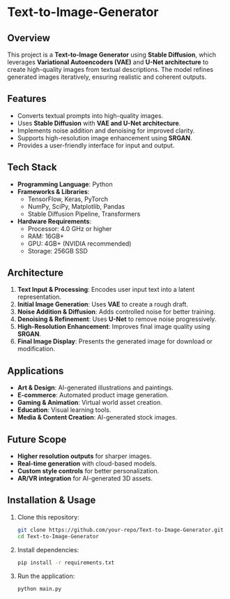 # Text-to-Image-Generator
## Overview
This project is a **Text-to-Image Generator** using **Stable Diffusion**, which leverages **Variational Autoencoders (VAE)** and **U-Net architecture** to create high-quality images from textual descriptions. The model refines generated images iteratively, ensuring realistic and coherent outputs.

## Features
- Converts textual prompts into high-quality images.
- Uses **Stable Diffusion** with **VAE and U-Net architecture**.
- Implements noise addition and denoising for improved clarity.
- Supports high-resolution image enhancement using **SRGAN**.
- Provides a user-friendly interface for input and output.

## Tech Stack
- **Programming Language**: Python
- **Frameworks & Libraries**:
  - TensorFlow, Keras, PyTorch
  - NumPy, SciPy, Matplotlib, Pandas
  - Stable Diffusion Pipeline, Transformers
- **Hardware Requirements**:
  - Processor: 4.0 GHz or higher
  - RAM: 16GB+
  - GPU: 4GB+ (NVIDIA recommended)
  - Storage: 256GB SSD

## Architecture
1. **Text Input & Processing**: Encodes user input text into a latent representation.
2. **Initial Image Generation**: Uses **VAE** to create a rough draft.
3. **Noise Addition & Diffusion**: Adds controlled noise for better training.
4. **Denoising & Refinement**: Uses **U-Net** to remove noise progressively.
5. **High-Resolution Enhancement**: Improves final image quality using **SRGAN**.
6. **Final Image Display**: Presents the generated image for download or modification.

## Applications
- **Art & Design**: AI-generated illustrations and paintings.
- **E-commerce**: Automated product image generation.
- **Gaming & Animation**: Virtual world asset creation.
- **Education**: Visual learning tools.
- **Media & Content Creation**: AI-generated stock images.

## Future Scope
- **Higher resolution outputs** for sharper images.
- **Real-time generation** with cloud-based models.
- **Custom style controls** for better personalization.
- **AR/VR integration** for AI-generated 3D assets.

## Installation & Usage
1. Clone this repository:
   ```bash
   git clone https://github.com/your-repo/Text-to-Image-Generator.git
   cd Text-to-Image-Generator
   ```
2. Install dependencies:
   ```bash
   pip install -r requirements.txt
   ```
3. Run the application:
   ```bash
   python main.py
   ```


